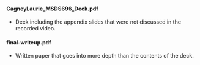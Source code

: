 #### CagneyLaurie_MSDS696_Deck.pdf
- Deck including the appendix slides that were not discussed in the recorded video.

#### final-writeup.pdf
- Written paper that goes into more depth than the contents of the deck.
